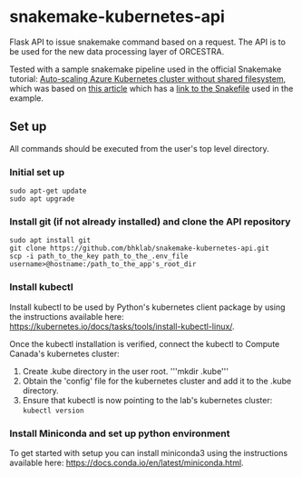 # snakemake-kubernetes-api
Flask API to issue snakemake command based on a request.
The API is to be used for the new data processing layer of ORCESTRA. 

Tested with a sample snakemake pipeline used in the official Snakemake tutorial: [Auto-scaling Azure Kubernetes cluster without shared filesystem](https://snakemake.readthedocs.io/en/stable/executor_tutorial/azure_aks.html), which was based on [this article](https://andreas-wilm.github.io/2020-06-08-snakemake-on-ask/#) which has a [link to the Snakefile](https://github.com/andreas-wilm/andreas-wilm.github.io/tree/master/data/2020-06-08) used in the example.

## Set up
All commands should be executed from the user's top level directory.

### Initial set up
```
sudo apt-get update
sudo apt upgrade
```

### Install git (if not already installed) and clone the API repository
```
sudo apt install git
git clone https://github.com/bhklab/snakemake-kubernetes-api.git
scp -i path_to_the_key path_to_the_.env_file username>@hostname:/path_to_the_app's_root_dir
```

### Install kubectl
Install kubectl to be used by Python's kubernetes client package by using the instructions available here: https://kubernetes.io/docs/tasks/tools/install-kubectl-linux/.

Once the kubectl installation is verified, connect the kubectl to Compute Canada's kubernetes cluster:
1. Create .kube directory in the user root. '''mkdir .kube'''
2. Obtain the 'config' file for the kubernetes cluster and add it to the .kube directory.
3. Ensure that kubectl is now pointing to the lab's kubernetes cluster: ```kubectl version```

### Install Miniconda and set up python environment
To get started with setup you can install miniconda3 using the instructions available here: https://docs.conda.io/en/latest/miniconda.html.




